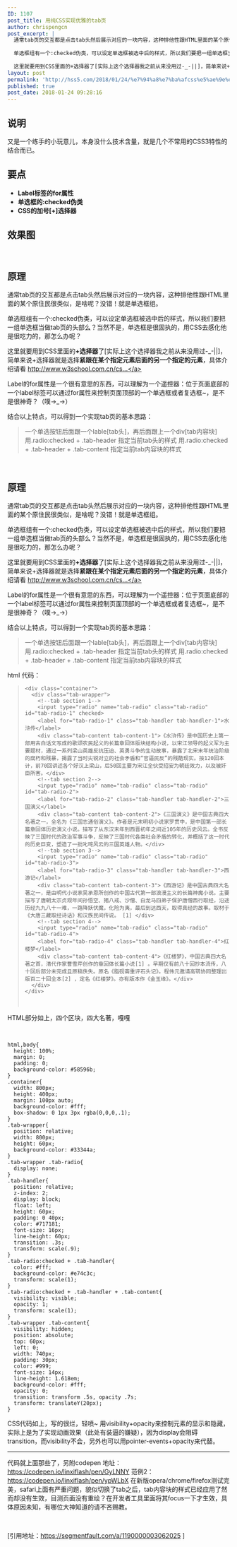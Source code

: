 ```yaml
---
ID: 1107
post_title: 用纯CSS实现优雅的tab页
author: chrispengcn
post_excerpt: |
  通常tab页的交互都是点击tab头然后展示对应的一块内容，这种排他性跟HTML里面的某个原住民很类似，是啥呢？没错！就是单选框组。
  
  单选框组有一个:checked伪类，可以设定单选框被选中后的样式，所以我们要把一组单选框当做tab页的头部么？当然不是，单选框是很固执的，用CSS去感化他是很吃力的，那怎么办呢？
  
  这里就要用到CSS里面的+选择器了[实际上这个选择器我之前从来没用过-_-||]，简单来说+选择器就是选择紧跟在某个指定元素后面的另一个指定的元素，具体介绍请看
layout: post
permalink: 'http://hss5.com/2018/01/24/%e7%94%a8%e7%ba%afcss%e5%ae%9e%e7%8e%b0%e4%bc%98%e9%9b%85%e7%9a%84tab%e9%a1%b5/'
published: true
post_date: 2018-01-24 09:28:16
---
```

<h2 id="articleHeader0">说明</h2>
又是一个练手的小玩意儿，本身没什么技术含量，就是几个不常用的CSS3特性的结合而已。
<h2 id="articleHeader1">要点</h2>
<ul>
 	<li><strong>Label标签的for属性</strong></li>
 	<li><strong>单选框的:checked伪类</strong></li>
 	<li><strong>CSS的加号[+]选择器</strong></li>
</ul>
<h2 id="articleHeader2">效果图</h2>
<span class="img-wrap"> </span>
<h2 id="articleHeader3">原理</h2>
通常tab页的交互都是点击tab头然后展示对应的一块内容，这种排他性跟HTML里面的某个原住民很类似，是啥呢？没错！就是单选框组。

单选框组有一个:checked伪类，可以设定单选框被选中后的样式，所以我们要把一组单选框当做tab页的头部么？当然不是，单选框是很固执的，用CSS去感化他是很吃力的，那怎么办呢？

这里就要用到CSS里面的<strong>+选择器</strong>了[实际上这个选择器我之前从来没用过-_-||]，简单来说+选择器就是选择<strong>紧跟在某个指定元素后面的另一个指定的元素</strong>，具体介绍请看 <a href="http://www.w3school.com.cn/cssref/selector_element_plus.asp" target="_blank" rel="noopener noreferrer">http://www.w3school.com.cn/cs...</a>

Label的for属性是一个很有意思的东西，可以理解为一个遥控器：位于页面底部的一个label标签可以通过for属性来控制页面顶部的一个单选框或者复选框~，是不是很神奇？（噗→_→）

结合以上特点，可以得到一个实现tab页的基本思路：
<blockquote>一个单选按钮后面跟一个lable[tab头]，再后面跟上一个div[tab内容块]
用.radio:checked + .tab-header 指定当前tab头的样式
用.radio:checked + .tab-header + .tab-content 指定当前tab内容块的样式</blockquote>
&nbsp;
<h2 id="articleHeader3">原理</h2>
通常tab页的交互都是点击tab头然后展示对应的一块内容，这种排他性跟HTML里面的某个原住民很类似，是啥呢？没错！就是单选框组。

单选框组有一个:checked伪类，可以设定单选框被选中后的样式，所以我们要把一组单选框当做tab页的头部么？当然不是，单选框是很固执的，用CSS去感化他是很吃力的，那怎么办呢？

这里就要用到CSS里面的<strong>+选择器</strong>了[实际上这个选择器我之前从来没用过-_-||]，简单来说+选择器就是选择<strong>紧跟在某个指定元素后面的另一个指定的元素</strong>，具体介绍请看 <a href="http://www.w3school.com.cn/cssref/selector_element_plus.asp" target="_blank" rel="noopener noreferrer">http://www.w3school.com.cn/cs...</a>

Label的for属性是一个很有意思的东西，可以理解为一个遥控器：位于页面底部的一个label标签可以通过for属性来控制页面顶部的一个单选框或者复选框~，是不是很神奇？（噗→_→）

结合以上特点，可以得到一个实现tab页的基本思路：
<blockquote>一个单选按钮后面跟一个lable[tab头]，再后面跟上一个div[tab内容块]
用.radio:checked + .tab-header 指定当前tab头的样式
用.radio:checked + .tab-header + .tab-content 指定当前tab内容块的样式</blockquote>
html 代码：
<blockquote>
<pre class="hljs xml"><code><span class="hljs-tag">&lt;<span class="hljs-name">div</span> <span class="hljs-attr">class</span>=<span class="hljs-string">"container"</span>&gt;</span>
  <span class="hljs-tag">&lt;<span class="hljs-name">div</span> <span class="hljs-attr">class</span>=<span class="hljs-string">"tab-wrapper"</span>&gt;</span>
    <span class="hljs-comment">&lt;!--tab section 1--&gt;</span>
    <span class="hljs-tag">&lt;<span class="hljs-name">input</span> <span class="hljs-attr">type</span>=<span class="hljs-string">"radio"</span> <span class="hljs-attr">name</span>=<span class="hljs-string">"tab-radio"</span> <span class="hljs-attr">class</span>=<span class="hljs-string">"tab-radio"</span> <span class="hljs-attr">id</span>=<span class="hljs-string">"tab-radio-1"</span> <span class="hljs-attr">checked</span>&gt;</span>
    <span class="hljs-tag">&lt;<span class="hljs-name">label</span> <span class="hljs-attr">for</span>=<span class="hljs-string">"tab-radio-1"</span> <span class="hljs-attr">class</span>=<span class="hljs-string">"tab-handler tab-handler-1"</span>&gt;</span>水浒传<span class="hljs-tag">&lt;/<span class="hljs-name">label</span>&gt;</span>
    <span class="hljs-tag">&lt;<span class="hljs-name">div</span> <span class="hljs-attr">class</span>=<span class="hljs-string">"tab-content tab-content-1"</span>&gt;</span>《水浒传》是中国历史上第一部用古白话文写成的歌颂农民起义的长篇章回体版块结构小说，以宋江领导的起义军为主要题材，通过一系列梁山英雄反抗压迫、英勇斗争的生动故事，暴露了北宋末年统治阶级的腐朽和残暴，揭露了当时尖锐对立的社会矛盾和“官逼民反”的残酷现实。按120回本计，前70回讲述各个好汉上梁山，后50回主要为宋江全伙受招安为朝廷效力，以及被奸臣所害。<span class="hljs-tag">&lt;/<span class="hljs-name">div</span>&gt;</span>
    <span class="hljs-comment">&lt;!--tab section 2--&gt;</span>
    <span class="hljs-tag">&lt;<span class="hljs-name">input</span> <span class="hljs-attr">type</span>=<span class="hljs-string">"radio"</span> <span class="hljs-attr">name</span>=<span class="hljs-string">"tab-radio"</span> <span class="hljs-attr">class</span>=<span class="hljs-string">"tab-radio"</span> <span class="hljs-attr">id</span>=<span class="hljs-string">"tab-radio-2"</span>&gt;</span>
    <span class="hljs-tag">&lt;<span class="hljs-name">label</span> <span class="hljs-attr">for</span>=<span class="hljs-string">"tab-radio-2"</span> <span class="hljs-attr">class</span>=<span class="hljs-string">"tab-handler tab-handler-2"</span>&gt;</span>三国演义<span class="hljs-tag">&lt;/<span class="hljs-name">label</span>&gt;</span>
    <span class="hljs-tag">&lt;<span class="hljs-name">div</span> <span class="hljs-attr">class</span>=<span class="hljs-string">"tab-content tab-content-2"</span>&gt;</span>《三国演义》是中国古典四大名著之一，全名为《三国志通俗演义》。作者是元末明初小说家罗贯中，是中国第一部长篇章回体历史演义小说。描写了从东汉末年到西晋初年之间近105年的历史风云。全书反映了三国时代的政治军事斗争，反映了三国时代各类社会矛盾的转化，并概括了这一时代的历史巨变，塑造了一批叱咤风云的三国英雄人物。<span class="hljs-tag">&lt;/<span class="hljs-name">div</span>&gt;</span>
    <span class="hljs-comment">&lt;!--tab section 3--&gt;</span>
    <span class="hljs-tag">&lt;<span class="hljs-name">input</span> <span class="hljs-attr">type</span>=<span class="hljs-string">"radio"</span> <span class="hljs-attr">name</span>=<span class="hljs-string">"tab-radio"</span> <span class="hljs-attr">class</span>=<span class="hljs-string">"tab-radio"</span> <span class="hljs-attr">id</span>=<span class="hljs-string">"tab-radio-3"</span>&gt;</span>
    <span class="hljs-tag">&lt;<span class="hljs-name">label</span> <span class="hljs-attr">for</span>=<span class="hljs-string">"tab-radio-3"</span> <span class="hljs-attr">class</span>=<span class="hljs-string">"tab-handler tab-handler-3"</span>&gt;</span>西游记<span class="hljs-tag">&lt;/<span class="hljs-name">label</span>&gt;</span>
    <span class="hljs-tag">&lt;<span class="hljs-name">div</span> <span class="hljs-attr">class</span>=<span class="hljs-string">"tab-content tab-content-3"</span>&gt;</span>《西游记》是中国古典四大名著之一，是由明代小说家吴承恩所创作的中国古代第一部浪漫主义的长篇神魔小说。主要描写了唐朝太宗贞观年间孙悟空、猪八戒、沙僧、白龙马四弟子保护唐僧西行取经，沿途历经九九八十一难，一路降妖伏魔，化险为夷，最后到达西天，取得真经的故事。取材于《大唐三藏取经诗话》和汉族民间传说。 [1] <span class="hljs-tag">&lt;/<span class="hljs-name">div</span>&gt;</span>
    <span class="hljs-comment">&lt;!--tab section 4--&gt;</span>
    <span class="hljs-tag">&lt;<span class="hljs-name">input</span> <span class="hljs-attr">type</span>=<span class="hljs-string">"radio"</span> <span class="hljs-attr">name</span>=<span class="hljs-string">"tab-radio"</span> <span class="hljs-attr">class</span>=<span class="hljs-string">"tab-radio"</span> <span class="hljs-attr">id</span>=<span class="hljs-string">"tab-radio-4"</span>&gt;</span>
    <span class="hljs-tag">&lt;<span class="hljs-name">label</span> <span class="hljs-attr">for</span>=<span class="hljs-string">"tab-radio-4"</span> <span class="hljs-attr">class</span>=<span class="hljs-string">"tab-handler tab-handler-4"</span>&gt;</span>红楼梦<span class="hljs-tag">&lt;/<span class="hljs-name">label</span>&gt;</span>
    <span class="hljs-tag">&lt;<span class="hljs-name">div</span> <span class="hljs-attr">class</span>=<span class="hljs-string">"tab-content tab-content-4"</span>&gt;</span>《红楼梦》，中国古典四大名著之首，清代作家曹雪芹创作的章回体长篇小说[1] 。早期仅有前八十回抄本流传，八十回后部分未完成且原稿佚失。原名《脂砚斋重评石头记》。程伟元邀请高鹗协同整理出版百二十回全本[2] ，定名《红楼梦》。亦有版本作《金玉缘》。<span class="hljs-tag">&lt;/<span class="hljs-name">div</span>&gt;</span>
  <span class="hljs-tag">&lt;/<span class="hljs-name">div</span>&gt;</span>
<span class="hljs-tag">&lt;/<span class="hljs-name">div</span>&gt;


</span></code></pre>
</blockquote>
HTML部分如上，四个区块，四大名著，嘎嘎

&nbsp;
<pre class="hljs css"><code><span class="hljs-selector-tag">html</span>,<span class="hljs-selector-tag">body</span>{
  <span class="hljs-attribute">height</span>: <span class="hljs-number">100%</span>;
  <span class="hljs-attribute">margin</span>: <span class="hljs-number">0</span>;
  <span class="hljs-attribute">padding</span>: <span class="hljs-number">0</span>;
  <span class="hljs-attribute">background-color</span>: <span class="hljs-number">#58596b</span>;
}
<span class="hljs-selector-class">.container</span>{
  <span class="hljs-attribute">width</span>: <span class="hljs-number">800px</span>;
  <span class="hljs-attribute">height</span>: <span class="hljs-number">400px</span>;
  <span class="hljs-attribute">margin</span>: <span class="hljs-number">100px</span> auto;
  <span class="hljs-attribute">background-color</span>: <span class="hljs-number">#fff</span>;
  <span class="hljs-attribute">box-shadow</span>: <span class="hljs-number">0</span> <span class="hljs-number">1px</span> <span class="hljs-number">3px</span> <span class="hljs-built_in">rgba</span>(0,0,0,.1);
}
<span class="hljs-selector-class">.tab-wrapper</span>{
  <span class="hljs-attribute">position</span>: relative;
  <span class="hljs-attribute">width</span>: <span class="hljs-number">800px</span>;
  <span class="hljs-attribute">height</span>: <span class="hljs-number">60px</span>;
  <span class="hljs-attribute">background-color</span>: <span class="hljs-number">#33344a</span>;
}
<span class="hljs-selector-class">.tab-wrapper</span> <span class="hljs-selector-class">.tab-radio</span>{
  <span class="hljs-attribute">display</span>: none;
}
<span class="hljs-selector-class">.tab-handler</span>{
  <span class="hljs-attribute">position</span>: relative;
  <span class="hljs-attribute">z-index</span>: <span class="hljs-number">2</span>;
  <span class="hljs-attribute">display</span>: block;
  <span class="hljs-attribute">float</span>: left;
  <span class="hljs-attribute">height</span>: <span class="hljs-number">60px</span>;
  <span class="hljs-attribute">padding</span>: <span class="hljs-number">0</span> <span class="hljs-number">40px</span>;
  <span class="hljs-attribute">color</span>: <span class="hljs-number">#717181</span>;
  <span class="hljs-attribute">font-size</span>: <span class="hljs-number">16px</span>;
  <span class="hljs-attribute">line-height</span>: <span class="hljs-number">60px</span>;
  <span class="hljs-attribute">transition</span>: .<span class="hljs-number">3s</span>;
  <span class="hljs-attribute">transform</span>: <span class="hljs-built_in">scale</span>(.9);
}
<span class="hljs-selector-class">.tab-radio</span><span class="hljs-selector-pseudo">:checked</span> + <span class="hljs-selector-class">.tab-handler</span>{
  <span class="hljs-attribute">color</span>: <span class="hljs-number">#fff</span>;
  <span class="hljs-attribute">background-color</span>: <span class="hljs-number">#e74c3c</span>;
  <span class="hljs-attribute">transform</span>: <span class="hljs-built_in">scale</span>(1);
}
<span class="hljs-selector-class">.tab-radio</span><span class="hljs-selector-pseudo">:checked</span> + <span class="hljs-selector-class">.tab-handler</span> + <span class="hljs-selector-class">.tab-content</span>{
  <span class="hljs-attribute">visibility</span>: visible;
  <span class="hljs-attribute">opacity</span>: <span class="hljs-number">1</span>;
  <span class="hljs-attribute">transform</span>: <span class="hljs-built_in">scale</span>(1);
}
<span class="hljs-selector-class">.tab-wrapper</span> <span class="hljs-selector-class">.tab-content</span>{
  <span class="hljs-attribute">visibility</span>: hidden;
  <span class="hljs-attribute">position</span>: absolute;
  <span class="hljs-attribute">top</span>: <span class="hljs-number">60px</span>;
  <span class="hljs-attribute">left</span>: <span class="hljs-number">0</span>;
  <span class="hljs-attribute">width</span>: <span class="hljs-number">740px</span>;
  <span class="hljs-attribute">padding</span>: <span class="hljs-number">30px</span>;
  <span class="hljs-attribute">color</span>: <span class="hljs-number">#999</span>;
  <span class="hljs-attribute">font-size</span>: <span class="hljs-number">14px</span>;
  <span class="hljs-attribute">line-height</span>: <span class="hljs-number">1.618em</span>;
  <span class="hljs-attribute">background-color</span>: <span class="hljs-number">#fff</span>;
  <span class="hljs-attribute">opacity</span>: <span class="hljs-number">0</span>;
  <span class="hljs-attribute">transition</span>: transform .<span class="hljs-number">5s</span>, opacity .<span class="hljs-number">7s</span>;
  <span class="hljs-attribute">transform</span>: <span class="hljs-built_in">translateY</span>(20px);
}</code></pre>
CSS代码如上，写的很烂，轻喷~
用visibility+opacity来控制元素的显示和隐藏，实际上是为了实现动画效果（此处有装逼的嫌疑），因为display会阻碍transition，而visibility不会，另外也可以用pointer-events+opacity来代替。

<hr />

代码就上面那些了，另附codepen 地址：
<a href="https://codepen.io/linxiflash/pen/GyLNNY">https://codepen.io/linxiflash/pen/GyLNNY</a>
范例2：https://codepen.io/linxiflash/pen/ypWLbX
在新版opera/chrome/firefox测试完美，safari上面有严重问题，貌似切换了tab之后，tab内容块的样式已经应用了然而却没有生效，目测页面没有重绘？在开发者工具里面将其focus一下才生效，具体原因未知，有哪位大神知道的请不吝赐教。

&nbsp;

[引用地址：https://segmentfault.com/a/1190000003062025 ]